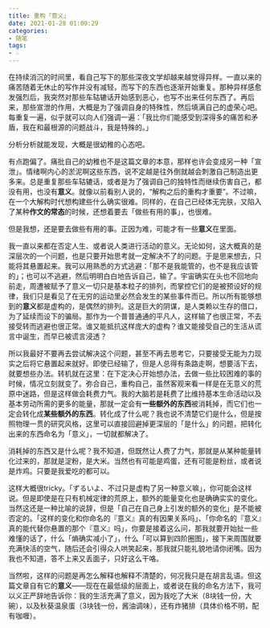 ```yaml
---
title: 重构「意义」
date: 2021-01-28 01:00:29
categories: 
- 随笔
tags:  
- ☆
---
```


在持续消沉的时间里，看自己写下的那些深夜文学却越来越觉得异样。一直以来的痛苦随着无休止的写作并没有减轻，而写下的东西也逐渐开始重复。那种异样感愈发强烈后，我突然对那些车轱辘话开始感到恶心，也写不出来任何东西了。再后来，那些宣泄的作用，大概是为了强调自身的特殊性，然后填满自己的虚荣心吧。每重复一遍，似乎就可以向人们强调一遍：「我比你们能感受到深得多的痛苦和矛盾，我在和最根源的问题战斗，我是特殊的。」

分析分析就能发现，大概是很幼稚的心态吧。

有点跑偏了。痛批自己的幼稚也不是这篇文章的本意，那样也许会变成另一种「宣泄」。情绪啊内心的淤泥啊这些东西，说不定越是往外倒就越会刺激自己制造出更多来。总是重复那些车轱辘话，或者是为了强调自己的独特性而继续伤害自己，都没有用，也没有**意义**。就像以前看别人说的，“解构之后的重构才重要”。不过嘛，在一个大解构时代想构建些什么确实很难。同样的，在自己已经体无完肤，又陷入了某种**作文的常态**的时候，还想着要去「做些有用的事」，也很难。

但是我想，还是要去做些有用的事。正因为难，可能才有一些**意义**在里面。

我一直以来都在否定人生、或者说人类进行活动的意义。无论如何，这大概真的是深层次的一个问题，也是只要开始思考就一定解决不了的问题。于是思来想去，只能将其悬置起来。我可以用熟悉的方式逃避：「那不是我能管的，也不是我应该管的」；也可以不逃避，然后明明白白地告诉自己，输了。宇宙确实在头也不回地向前走，周遭被赋予了意义一切只是基本粒子的排列，而掌控它们的是被预设好的规律，我们只是看见了在无穷的运动里必然会发生的某些事件而已。所以所有能够想到的**意义**都是虚构的，是偶然的排列。这是巨大的阴谋，是人类赖以生存的借口，为了延续而设下的骗局。那作为一个普普通通的平凡人，这样输了也很正常，不去接受转而逃避也很正常。谁又能抵抗这样庞大的虚构？谁又能接受自己的生活从谎言中诞生，而早已被谎言浸透？

所以我最好不要再去尝试解决这个问题，甚至不再去思考它，只要接受无能为力现实之后将它悬置起来就好。即使已经输了，但是人总得有条路走啊，想要活下去，就要想些办法。转机就在这里：在下定决心开始想办法，去做一些比较困难的事的时候，情况立刻就变了。弥合自己，重构自己，虽然客观来看一样是在无意义的荒原中迷路，但是这样做会耗费力气。我的大脑若是耗费了比维持基本生命活动以及基本劳动所需的更多的能量，那就一定会有**一些额外的东西**被消耗掉，而它们也一定会转化成**某些额外的东西**。转化成了什么呢？我也说不清楚它们是什么，但是按照物理一贯的研究风格，这里可以直接回避掉更深层的「是什么」的问题，把转化出来的东西命名为「意义」，一切就都解决了。

消耗掉的东西又是什么呢？我不知道，但既然让人费了力气，那就是从某种能量转化过来的，那就是淀粉，是大米。当然也有可能是鸡蛋，还有可能是粉丝，或者说是炸鸡。只要是我爱吃的都可以。

这样大概很tricky。「ずるいよ、不过只是虚构了另一种意义嘛」，你可能会这样说。但是即使是在只有机械定律的荒原上，额外的能量变化也是确确实实的变化。当然这还是一种比喻的说辞，但是「自己在自己身上引发的额外的变化」是不能被否定的。「这样的变化和你命名的『意义』真的有因果关系吗」、「你命名的『意义』真的能代替你悬置的那个『意义』吗」，你要是接着这么问，那我就要开始扯一些难懂的话了，什么「熵确实减小了」，什么「可以算到四阶圈图」，接下来周围就要充满快活的空气，随后还会引得众人哄笑起来，那我就只能礼貌地请你闭嘴。因为我也不知道，答不上来又丢面子，只好这么干咯。

当然啦，这样的问题是再怎么解释也解释不清楚的，何况我只是在胡言乱语。但这篇文章自有它的**意义**——现在在最低级的层面上，或者说在我的命名方法下，我可以义正严辞地告诉你：我的生活充满了意义，因为我吃了大米（8块钱一份，大碗），以及秋葵温泉蛋（3块钱一份，酱油调味），还有炸猪排（具体价格不明，配有咖喱）。